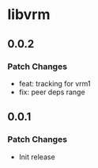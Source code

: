 # libvrm

## 0.0.2

### Patch Changes

- feat: tracking for vrm1
- fix: peer deps range

## 0.0.1

### Patch Changes

- Init release

